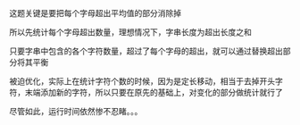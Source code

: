 这题关键是要把每个字母超出平均值的部分消除掉

所以先统计每个字母超出数量，理想情况下，字串长度为超出长度之和

只要字串中包含的各个字符数量，超过了每个字母的超出，就可以通过替换超出部分将其平衡

被迫优化，实际上在统计字符个数的时候，因为是定长移动，相当于去掉开头字符，末端添加新的字符，所以只要在原先的基础上，对变化的部分做统计就行了

尽管如此，运行时间依然惨不忍睹。。。
